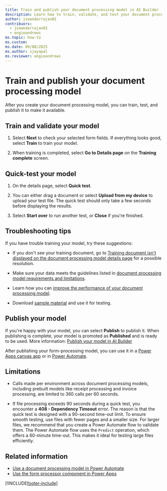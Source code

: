 ```yaml
---
title: Train and publish your document processing model in AI Builder
description: Learn how to train, validate, and test your document processing model in AI Builder.
author: jsowndarrajan02
contribuors:
  - jsowndarrajan02
  - angieandrews
ms.topic: how-to
ms.custom: 
ms.date: 09/08/2025
ms.author: sjayapal
ms.reviewer: angieandrews
---
```


# Train and publish your document processing model

After you create your document processing model, you can train, test, and publish it to make it available.

## Train and validate your model

1. Select **Next** to check your selected form fields. If everything looks good, select **Train** to train your model.

1. When training is completed, select **Go to Details page** on the **Training complete** screen.

## Quick-test your model

1. On the details page, select **Quick test**.

1. You can either drag a document or select **Upload from my device** to upload your test file. The quick test should only take a few seconds before displaying the results.

1. Select **Start over** to run another test, or **Close** if you're finished.

## Troubleshooting tips

If you have trouble training your model, try these suggestions:

- If you don't see your training document, go to [Training document isn't displayed on the document processing model details page](/troubleshoot/power-platform/ai-builder/the-training-document-is-not-displayed-on-the-form-processing-model-details-page) for a possible resolution.

- Make sure your data meets the guidelines listed in [document processing model requirements and limitations](form-processing-model-requirements.md).

- Learn how you can [improve the performance of your document processing model](improve-form-processing-performance.md).

- Download [sample material](https://go.microsoft.com/fwlink/?linkid=2103171) and use it for testing.

## Publish your model

If you're happy with your model, you can select **Publish** to publish it. When publishing is complete, your model is promoted as **Published** and is ready to be used. More information: [Publish your model in AI Builder](publish-model.md)

After publishing your form-processing model, you can use it in a [Power Apps canvas app](./form-processor-component-in-powerapps.md) or in [Power Automate](./form-processing-model-in-flow.md).

## Limitations

- Calls made per environment across document processing models, including prebuilt models like receipt processing and invoice processing, are limited to 360 calls per 60 seconds.

- If file processing exceeds 90 seconds during a quick test, you encounter a **408 - Dependency Timeout** error. The reason is that the quick test is designed with a 90-second time-out limit. To ensure smooth testing, use files with fewer pages and a smaller size. For larger files, we recommend that you create a Power Automate flow to validate them. The Power Automate flow uses the `Predict` operation, which offers a 60-minute time-out. This makes it ideal for testing large files efficiently.

## Related information

- [Use a document processing model in Power Automate](form-processing-model-in-flow.md)  
- [Use the form processor component in Power Apps](form-processor-component-in-powerapps.md)


[!INCLUDE[footer-include](includes/footer-banner.md)]
